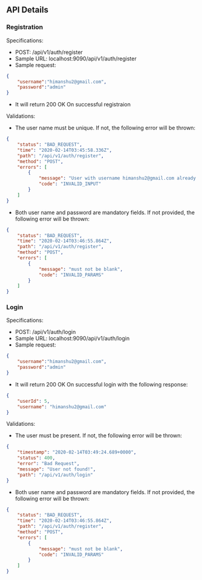 ## API Details
### Registration

Specifications:
- POST: /api/v1/auth/register
- Sample URL: localhost:9090/api/v1/auth/register
- Sample request:
```json
{
	"username":"himanshu2@gmail.com",
	"password":"admin"
}
```
- It will return 200 OK On successful registraion

Validations:
- The user name must be unique. If not, the following error will be thrown:
```json
{
    "status": "BAD_REQUEST",
    "time": "2020-02-14T03:45:58.336Z",
    "path": "/api/v1/auth/register",
    "method": "POST",
    "errors": [
        {
            "message": "User with username himanshu2@gmail.com already exists in the DB",
            "code": "INVALID_INPUT"
        }
    ]
}
```
- Both user name and password are mandatory fields. If not provided, the following error will be thrown:
```json
{
    "status": "BAD_REQUEST",
    "time": "2020-02-14T03:46:55.864Z",
    "path": "/api/v1/auth/register",
    "method": "POST",
    "errors": [
        {
            "message": "must not be blank",
            "code": "INVALID_PARAMS"
        }
    ]
}
```

### Login

Specifications:
- POST: /api/v1/auth/login
- Sample URL: localhost:9090/api/v1/auth/login
- Sample request:
```json
{
	"username":"himanshu2@gmail.com",
	"password":"admin"
}
```
- It will return 200 OK On successful login with the following response:
```json
{
    "userId": 5,
    "username": "himanshu2@gmail.com"
}
```

Validations:
- The user must be present. If not, the following error will be thrown:
```json
{
    "timestamp": "2020-02-14T03:49:24.689+0000",
    "status": 400,
    "error": "Bad Request",
    "message": "User not found!",
    "path": "/api/v1/auth/login"
}
```
- Both user name and password are mandatory fields. If not provided, the following error will be thrown:
```json
{
    "status": "BAD_REQUEST",
    "time": "2020-02-14T03:46:55.864Z",
    "path": "/api/v1/auth/register",
    "method": "POST",
    "errors": [
        {
            "message": "must not be blank",
            "code": "INVALID_PARAMS"
        }
    ]
}
```
